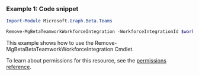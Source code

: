 ### Example 1: Code snippet

```powershellImport-Module Microsoft.Graph.Beta.Teams

Remove-MgBetaTeamworkWorkforceIntegration -WorkforceIntegrationId $workforceIntegrationId
```
This example shows how to use the Remove-MgBetaBetaTeamworkWorkforceIntegration Cmdlet.
To learn about permissions for this resource, see the [permissions reference](/graph/permissions-reference).

